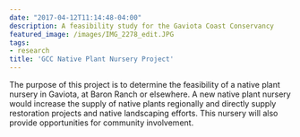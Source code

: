 ```yaml
---
date: "2017-04-12T11:14:48-04:00"
description: A feasibility study for the Gaviota Coast Conservancy
featured_image: /images/IMG_2278_edit.JPG
tags:
- research
title: 'GCC Native Plant Nursery Project'
---
```


The purpose of this project is to determine the feasibility of a native plant nursery in Gaviota, at Baron Ranch or elsewhere. A new native plant nursery would increase the supply of native plants regionally and directly supply restoration projects and native landscaping efforts. This nursery will also provide opportunities for community involvement. 